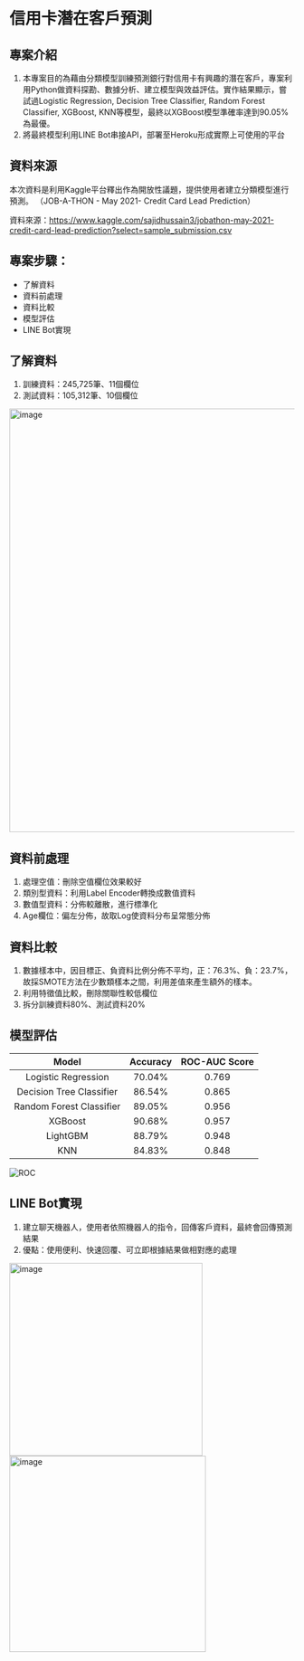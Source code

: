 # 信用卡潛在客戶預測
## 專案介紹

1. 本專案目的為藉由分類模型訓練預測銀行對信用卡有興趣的潛在客戶，專案利用Python做資料探勘、數據分析、建立模型與效益評估。實作結果顯示，嘗試過Logistic Regression, Decision Tree Classifier, Random Forest Classifier, XGBoost, KNN等模型，最終以XGBoost模型準確率達到90.05%為最優。
2. 將最終模型利用LINE Bot串接API，部署至Heroku形成實際上可使用的平台

## 資料來源

本次資料是利用Kaggle平台釋出作為開放性議題，提供使用者建立分類模型進行預測。
（JOB-A-THON - May 2021- Credit Card Lead Prediction）

資料來源：https://www.kaggle.com/sajidhussain3/jobathon-may-2021-credit-card-lead-prediction?select=sample_submission.csv

## 專案步驟：

- 了解資料
- 資料前處理
- 資料比較
- 模型評估
- LINE Bot實現

## 了解資料

1. 訓練資料：245,725筆、11個欄位
2. 測試資料：105,312筆、10個欄位
<img width="749" alt="image" src="https://user-images.githubusercontent.com/81677812/128292795-1c32abc7-bcbd-4b3a-a69b-f5fb6cdc55a8.png">

## 資料前處理

1. 處理空值：刪除空值欄位效果較好
2. 類別型資料：利用Label Encoder轉換成數值資料
3. 數值型資料：分佈較離散，進行標準化
4. Age欄位：偏左分佈，故取Log使資料分布呈常態分佈

## 資料比較

1. 數據樣本中，因目標正、負資料比例分佈不平均，正：76.3%、負：23.7%，故採SMOTE方法在少數類樣本之間，利用差值來產生額外的樣本。
2. 利用特徵值比較，刪除關聯性較低欄位
3. 拆分訓練資料80%、測試資料20%

## 模型評估

|         Model         |  Accuracy | ROC-AUC Score |
| :-------------------------:|:-----------:|:---------------:|
|    Logistic Regression   |   70.04%  |     0.769     |
| Decision Tree Classifier |   86.54%  |     0.865     |
| Random Forest Classifier |   89.05%  |     0.956     |
|          XGBoost         |   90.68%  |     0.957     |
|          LightGBM        |   88.79%  |     0.948     |
|            KNN           |   84.83%  |     0.848     |


![ROC](https://user-images.githubusercontent.com/81677812/129683855-41307751-ee33-4fe7-a085-ce409c3cb916.png)


## LINE Bot實現
1. 建立聊天機器人，使用者依照機器人的指令，回傳客戶資料，最終會回傳預測結果
2. 優點：使用便利、快速回覆、可立即根據結果做相對應的處理

<img width="341" alt="image" src="https://user-images.githubusercontent.com/81677812/128297888-e221daba-e9c8-4c03-9385-032177c85b61.png">

<img width="347" alt="image" src="https://user-images.githubusercontent.com/81677812/128297963-bb8d6dc5-05b1-4990-beb9-788243c86ab3.png">



